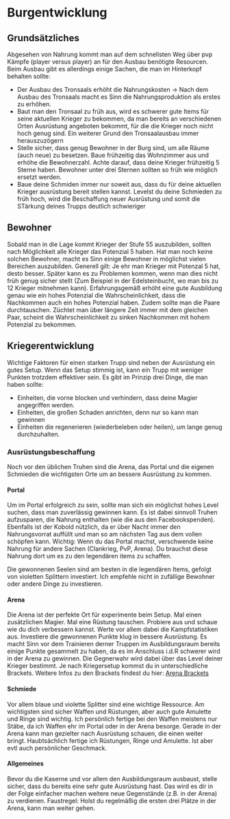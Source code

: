 # Burgentwicklung
## Grundsätzliches
Abgesehen von Nahrung kommt man auf dem schnellsten Weg über pvp Kämpfe (player versus player) an für den Ausbau benötigte Resourcen. Beim Ausbau gibt es allerdings einige Sachen, die man im Hinterkopf behalten sollte:

- Der Ausbau des Tronsaals erhöht die Nahrungskosten -> Nach dem Ausbau des Tronsaals macht es Sinn die Nahrungsproduktion als erstes zu erhöhen.
- Baut man den Tronsaal zu früh aus, wird es schwerer gute Items für seine aktuellen Krieger zu bekommen, da man bereits an verschiedenen Orten Ausrüstung angeboten bekommt, für die die Krieger noch nicht hoch genug sind. Ein weiterer Grund den Tronsaalausbau immer herauszuzögern
- Stelle sicher, dass genug Bewohner in der Burg sind, um alle Räume (auch neue) zu besetzen. Baue frühzeitig das Wohnzimmer aus und erhöhe die Bewohnerzahl. Achte darauf, dass deine Krieger frühzeitig 5 Sterne haben. Bewohner unter drei Sternen sollten so früh wie möglich ersetzt werden.
- Baue deine Schmiden immer nur soweit aus, dass du für deine aktuellen Krieger ausrüstung bereit stellen kannst. Levelst du deine Schmieden zu früh hoch, wird die Beschaffung neuer Ausrüstung und somit die STärkung deines Trupps deutlich schwieriger

## Bewohner
Sobald man in die Lage kommt Krieger der Stufe 55 auszubilden, sollten nach Möglichkeit alle Krieger das Potenzial 5 haben. Hat man noch keine solchen Bewohner, macht es Sinn einige Bewohner in möglichst vielen Bereichen auszubilden. Generell gilt: Je ehr man Krieger mit Potenzal 5 hat, desto besser. Später kann es zu Problemen kommen, wenn man dies nicht früh genug sicher stellt (Zum Beispiel in der Edelsteinbucht, wo man bis zu 12 Krieger mitnehmen kann). Erfahrungsgemäß erhöht eine gute Ausbildung genau wie ein hohes Potenzial die Wahrscheinlichkeit, dass die Nachkommen auch ein hohes Potenzial haben. Zudem sollte man die Paare durchtauschen. Züchtet man über längere Zeit immer mit dem gleichen Paar, scheint die Wahrscheinlichkeit zu sinken Nachkommen mit hohem Potenzial zu bekommen.

## Kriegerentwicklung
Wichtige Faktoren für einen starken Trupp sind neben der Ausrüstung ein gutes Setup. Wenn das Setup stimmig ist, kann ein Trupp mit weniger Punkten trotzdem effektiver sein. Es gibt im Prinzip drei Dinge, die man haben sollte:

- Einheiten, die vorne blocken und verhindern, dass deine Magier angegriffen werden.
- Einheiten, die großen Schaden anrichten, denn nur so kann man gewinnen
- Einheiten die regenerieren (wiederbeleben oder heilen), um lange genug durchzuhalten.

### Ausrüstungsbeschaffung
Noch vor den üblichen Truhen sind die Arena, das Portal und die eigenen Schmieden die wichtigsten Orte um an bessere Ausrüstung zu kommen.

#### Portal
Um im Portal erfolgreich zu sein, sollte man sich ein möglichst hohes Level suchen, dass man zuverlässig gewinnen kann. Es ist dabei sinnvoll Truhen aufzusparen, die Nahrung enthalten (wie die aus den Facebookspenden). Ebenfalls ist der Kobold nützlich, da er über Nacht immer den Nahrungsvorrat auffüllt und man so am nächsten Tag aus dem vollen schöpfen kann. Wichtig: Wenn du das Portal machst, verschwende keine Nahrung für andere Sachen (Clankrieg, PvP, Arena). Du brauchst diese Nahrung dort um es zu den legendären items zu schaffen.

Die gewonnenen Seelen sind am besten in die legendären Items, gefolgt von violetten Splittern investiert. Ich empfehle nicht in zufällige Bewohner oder andere Dinge zu investieren.

#### Arena
Die Arena ist der perfekte Ort für experimente beim Setup. Mal einen zusätzlichen Magier. Mal eine Rüstung tauschen. Probiere aus und schaue wie du dich verbessern kannst. Werte vor allem dabei die Kampfstatistiken aus. Investiere die gewonnenen Punkte klug in bessere Ausrüstung. Es macht Sinn vor dem Trainieren derner Truppen im Ausbildungsraum bereits einige Punkte gesammelt zu haben, da es im Anschluss i.d.R schwerer wird in der Arena zu gewinnen. Die Gegnerwahr wird dabei über das Level deiner Krieger bestimmt. Je nach Kriegersetup kommst du in unterschiedliche Brackets. Weitere Infos zu den Brackets findest du hier: [Arena Brackets](http://ni877848-1.web12.nitrado.hosting/index.php?contf=arena_de.php)

#### Schmiede
Vor allem blaue und violette Splitter sind eine wichtige Ressource. Am wichtigsten sind sicher Waffen und Rüstungen, aber auch gute Amulette und Ringe sind wichtig. Ich persönlich fertige bei den Waffen meistens nur Stäbe, da ich Waffen ehr im Portal oder in der Arena besorge. Gerade in der Arena kann man gezielter nach Ausrüstung schauen, die einen weiter bringt. Haubtsächlich fertige ich Rüstungen, Ringe und Amulette. Ist aber evtl auch persönlicher Geschmack.

#### Allgemeines
Bevor du die Kaserne und vor allem den Ausbildungsraum ausbaust, stelle sicher, dass du bereits eine sehr gute Ausrüstung hast. Das wird es dir in der Folge einfacher machen weitere neue Gegenstände (z.B. in der Arena) zu verdienen. Faustregel: Holst du regelmäßig die ersten drei Plätze in der Arena, kann man weiter gehen.

